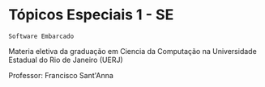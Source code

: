 # Tópicos Especiais 1 - SE
    Software Embarcado
Materia eletiva da graduação em Ciencia da Computação na Universidade Estadual do Rio de Janeiro (UERJ)

Professor: Francisco Sant'Anna
